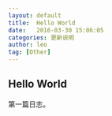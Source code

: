 ```yaml
---
layout: default
title:  Hello World
date:   2016-03-30 15:06:05
categories: 更新说明
author: leo
tag: [Other]
---
```



## Hello World

第一篇日志。
